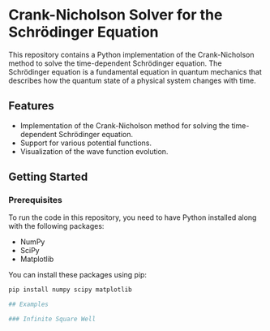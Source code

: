 # Crank-Nicholson Solver for the Schrödinger Equation

This repository contains a Python implementation of the Crank-Nicholson method to solve the time-dependent Schrödinger equation. The Schrödinger equation is a fundamental equation in quantum mechanics that describes how the quantum state of a physical system changes with time.

## Features

- Implementation of the Crank-Nicholson method for solving the time-dependent Schrödinger equation.
- Support for various potential functions.
- Visualization of the wave function evolution.

## Getting Started

### Prerequisites

To run the code in this repository, you need to have Python installed along with the following packages:

- NumPy
- SciPy
- Matplotlib

You can install these packages using pip:

```bash
pip install numpy scipy matplotlib

## Examples

### Infinite Square Well
